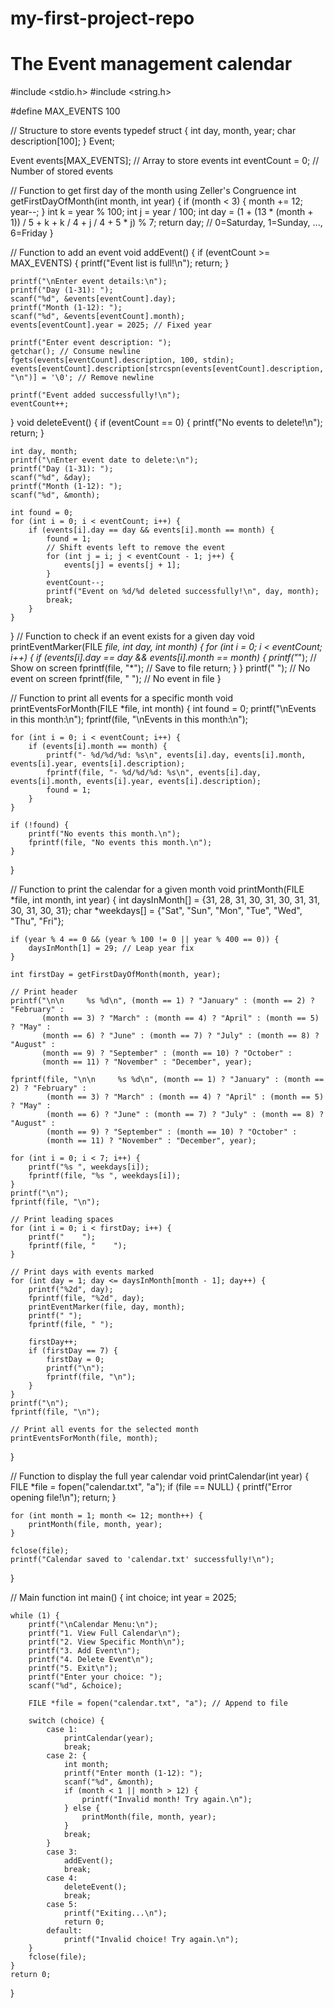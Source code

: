 # my-first-project-repo
# The Event management calendar
#include <stdio.h>
#include <string.h>

#define MAX_EVENTS 100

// Structure to store events
typedef struct {
    int day, month, year;
    char description[100];
} Event;

Event events[MAX_EVENTS]; // Array to store events
int eventCount = 0;       // Number of stored events

// Function to get first day of the month using Zeller's Congruence
int getFirstDayOfMonth(int month, int year) {
    if (month < 3) {
        month += 12;
        year--;
    }
    int k = year % 100;
    int j = year / 100;
    int day = (1 + (13 * (month + 1)) / 5 + k + k / 4 + j / 4 + 5 * j) % 7;
    return day; // 0=Saturday, 1=Sunday, ..., 6=Friday
}

// Function to add an event
void addEvent() {
    if (eventCount >= MAX_EVENTS) {
        printf("Event list is full!\n");
        return;
    }

    printf("\nEnter event details:\n");
    printf("Day (1-31): ");
    scanf("%d", &events[eventCount].day);
    printf("Month (1-12): ");
    scanf("%d", &events[eventCount].month);
    events[eventCount].year = 2025; // Fixed year

    printf("Enter event description: ");
    getchar(); // Consume newline
    fgets(events[eventCount].description, 100, stdin);
    events[eventCount].description[strcspn(events[eventCount].description, "\n")] = '\0'; // Remove newline

    printf("Event added successfully!\n");
    eventCount++;
}
void deleteEvent() {
    if (eventCount == 0) {
        printf("No events to delete!\n");
        return;
    }

    int day, month;
    printf("\nEnter event date to delete:\n");
    printf("Day (1-31): ");
    scanf("%d", &day);
    printf("Month (1-12): ");
    scanf("%d", &month);

    int found = 0;
    for (int i = 0; i < eventCount; i++) {
        if (events[i].day == day && events[i].month == month) {
            found = 1;
            // Shift events left to remove the event
            for (int j = i; j < eventCount - 1; j++) {
                events[j] = events[j + 1];
            }
            eventCount--;
            printf("Event on %d/%d deleted successfully!\n", day, month);
            break;
        }
    }
}
// Function to check if an event exists for a given day
void printEventMarker(FILE *file, int day, int month) {
    for (int i = 0; i < eventCount; i++) {
        if (events[i].day == day && events[i].month == month) {
            printf("*"); // Show on screen
            fprintf(file, "*"); // Save to file
            return;
        }
    }
    printf(" "); // No event on screen
    fprintf(file, " "); // No event in file
}

// Function to print all events for a specific month
void printEventsForMonth(FILE *file, int month) {
    int found = 0;
    printf("\nEvents in this month:\n");
    fprintf(file, "\nEvents in this month:\n");

    for (int i = 0; i < eventCount; i++) {
        if (events[i].month == month) {
            printf("- %d/%d/%d: %s\n", events[i].day, events[i].month, events[i].year, events[i].description);
            fprintf(file, "- %d/%d/%d: %s\n", events[i].day, events[i].month, events[i].year, events[i].description);
            found = 1;
        }
    }

    if (!found) {
        printf("No events this month.\n");
        fprintf(file, "No events this month.\n");
    }
}

// Function to print the calendar for a given month
void printMonth(FILE *file, int month, int year) {
    int daysInMonth[] = {31, 28, 31, 30, 31, 30, 31, 31, 30, 31, 30, 31};
    char *weekdays[] = {"Sat", "Sun", "Mon", "Tue", "Wed", "Thu", "Fri"};

    if (year % 4 == 0 && (year % 100 != 0 || year % 400 == 0)) {
        daysInMonth[1] = 29; // Leap year fix
    }

    int firstDay = getFirstDayOfMonth(month, year);

    // Print header
    printf("\n\n     %s %d\n", (month == 1) ? "January" : (month == 2) ? "February" : 
           (month == 3) ? "March" : (month == 4) ? "April" : (month == 5) ? "May" : 
           (month == 6) ? "June" : (month == 7) ? "July" : (month == 8) ? "August" : 
           (month == 9) ? "September" : (month == 10) ? "October" : 
           (month == 11) ? "November" : "December", year);

    fprintf(file, "\n\n     %s %d\n", (month == 1) ? "January" : (month == 2) ? "February" : 
            (month == 3) ? "March" : (month == 4) ? "April" : (month == 5) ? "May" : 
            (month == 6) ? "June" : (month == 7) ? "July" : (month == 8) ? "August" : 
            (month == 9) ? "September" : (month == 10) ? "October" : 
            (month == 11) ? "November" : "December", year);

    for (int i = 0; i < 7; i++) {
        printf("%s ", weekdays[i]);
        fprintf(file, "%s ", weekdays[i]);
    }
    printf("\n");
    fprintf(file, "\n");

    // Print leading spaces
    for (int i = 0; i < firstDay; i++) {
        printf("    ");
        fprintf(file, "    ");
    }

    // Print days with events marked
    for (int day = 1; day <= daysInMonth[month - 1]; day++) {
        printf("%2d", day);
        fprintf(file, "%2d", day);
        printEventMarker(file, day, month);
        printf(" ");
        fprintf(file, " ");
        
        firstDay++;
        if (firstDay == 7) {
            firstDay = 0;
            printf("\n");
            fprintf(file, "\n");
        }
    }
    printf("\n");
    fprintf(file, "\n");

    // Print all events for the selected month
    printEventsForMonth(file, month);
}

// Function to display the full year calendar
void printCalendar(int year) {
    FILE *file = fopen("calendar.txt", "a");
    if (file == NULL) {
        printf("Error opening file!\n");
        return;
    }

    for (int month = 1; month <= 12; month++) {
        printMonth(file, month, year);
    }

    fclose(file);
    printf("Calendar saved to 'calendar.txt' successfully!\n");
}

// Main function
int main() {
    int choice;
    int year = 2025;

    while (1) {
        printf("\nCalendar Menu:\n");
        printf("1. View Full Calendar\n");
        printf("2. View Specific Month\n");
        printf("3. Add Event\n");
        printf("4. Delete Event\n");
        printf("5. Exit\n");
        printf("Enter your choice: ");
        scanf("%d", &choice);

        FILE *file = fopen("calendar.txt", "a"); // Append to file

        switch (choice) {
            case 1:
                printCalendar(year);
                break;
            case 2: {
                int month;
                printf("Enter month (1-12): ");
                scanf("%d", &month);
                if (month < 1 || month > 12) {
                    printf("Invalid month! Try again.\n");
                } else {
                    printMonth(file, month, year);
                }
                break;
            }
            case 3:
                addEvent();
                break;
            case 4:
                deleteEvent();
                break;
            case 5:
                printf("Exiting...\n");
                return 0;
            default:
                printf("Invalid choice! Try again.\n");
        }
        fclose(file);
    }
    return 0;
}

